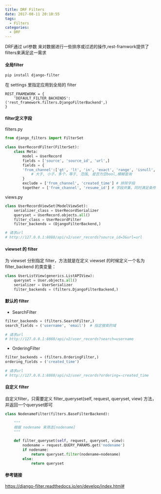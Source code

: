 ```yaml
---
title: DRF Filters
date: 2017-08-11 20:10:55
tags:
  - Filters
categories:
  - DRF
---
```

DRF通过 url参数 来对数据进行一些排序或过滤的操作,rest-framwork提供了filters来满足这一需求

#### 全局filter
```
pip install django-filter
```
在 settings 里指定应用到全局的 filter
```
REST_FRAMEWORK = {
    'DEFAULT_FILTER_BACKENDS': ('rest_framework.filters.DjangoFilterBackend',)
}
```
#### filter定义字段
filters.py
```python
from django_filters import FilterSet
 
class UserRecordFilter(FilterSet):
    class Meta:
        model = UserRecord
        fields = ['source', 'source_id', 'url',]
        fields = {
        'from_channel':['gt', 'lt', 'in', 'exact', 'range', 'isnull', 'icontains']
            # 大于, 小于，多个，等于, 范围, 是否为空bool,模糊查询
        }
        exclude = ['from_channel', 'created_time'] # 排除字段
        together = ['from_channel', 'resume_id'] # 字段并集，同时满足条件
```
views.py
```python
class UserRecordViewSet(ModelViewSet):
    serializer_class = UserRecordSerializer
    queryset = UserRecord.objects.all()
    filter_class = UserRecordFilter
    filter_backends = (DjangoFilterBackend,)

# 请求url
# http://127.0.0.1:8888/api/v2/user_records?source_id=3&url=url
```

#### viewset 的 filter
为 viewset 分别指定 filter，方法就是在定义 viewset 的时候定义一个名为 filter_backend 的类变量：
```python
class UserListView(generics.ListAPIView):
    queryset = User.objects.all()
    serializer = UserSerializer
    filter_backends = (filters.DjangoFilterBackend,)
```
#### 默认的 filter
- SearchFilter
```python
filter_backends = (filters.SearchFilter,)
search_fields = ('username', 'email')  # 指定搜索的域
 
# 请求url
# http://127.0.0.1:8888/api/v2/user_records?search=username
```
- OrderingFilter
```python
filter_backends = (filters.OrderingFilter,)
ordering_fields = ('created_time')
 
# 请求url
# http://127.0.0.1:8888/api/v2/user_records?ordering=-created_time
```
#### 自定义 filter
自定义filter，只需要定义 filter_queryset(self, request, queryset, view) 方法，并返回一个queryset即可
```python
class NodenameFilter(filters.BaseFilterBackend):

    """
    根据 nodename 来筛选[nodename]
    """
 
    def filter_queryset(self, request, queryset, view):
        nodename = request.QUERY_PARAMS.get('nodename')
        if nodename:
            return queryset.filter(nodename=nodename)
        else:
            return queryset
```

#### 参考链接
https://django-filter.readthedocs.io/en/develop/index.html#
